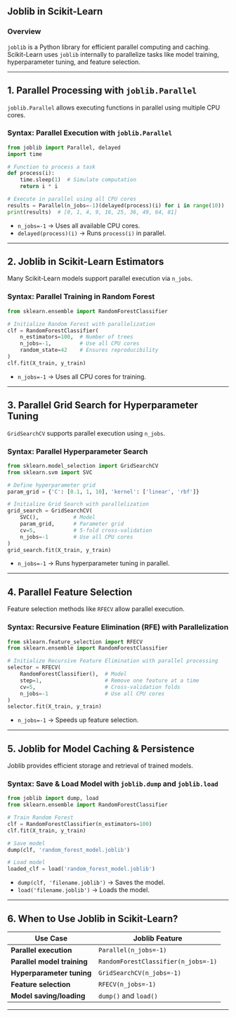 ## **Joblib in Scikit-Learn**  

### **Overview**  
`joblib` is a Python library for efficient parallel computing and caching. Scikit-Learn uses `joblib` internally to parallelize tasks like model training, hyperparameter tuning, and feature selection.

---

## **1. Parallel Processing with `joblib.Parallel`**  
`joblib.Parallel` allows executing functions in parallel using multiple CPU cores.

### **Syntax: Parallel Execution with `joblib.Parallel`**  
```python
from joblib import Parallel, delayed
import time

# Function to process a task
def process(i):
    time.sleep(1)  # Simulate computation
    return i * i

# Execute in parallel using all CPU cores
results = Parallel(n_jobs=-1)(delayed(process)(i) for i in range(10))
print(results)  # [0, 1, 4, 9, 16, 25, 36, 49, 64, 81]
```
- `n_jobs=-1` → Uses all available CPU cores.  
- `delayed(process)(i)` → Runs `process(i)` in parallel.  

---

## **2. Joblib in Scikit-Learn Estimators**  
Many Scikit-Learn models support parallel execution via `n_jobs`.

### **Syntax: Parallel Training in Random Forest**  
```python
from sklearn.ensemble import RandomForestClassifier

# Initialize Random Forest with parallelization
clf = RandomForestClassifier(
    n_estimators=100,  # Number of trees
    n_jobs=-1,         # Use all CPU cores
    random_state=42    # Ensures reproducibility
)
clf.fit(X_train, y_train)
```
- `n_jobs=-1` → Uses all CPU cores for training.  

---

## **3. Parallel Grid Search for Hyperparameter Tuning**  
`GridSearchCV` supports parallel execution using `n_jobs`.

### **Syntax: Parallel Hyperparameter Search**  
```python
from sklearn.model_selection import GridSearchCV
from sklearn.svm import SVC

# Define hyperparameter grid
param_grid = {'C': [0.1, 1, 10], 'kernel': ['linear', 'rbf']}

# Initialize Grid Search with parallelization
grid_search = GridSearchCV(
    SVC(),           # Model
    param_grid,      # Parameter grid
    cv=5,            # 5-fold cross-validation
    n_jobs=-1        # Use all CPU cores
)
grid_search.fit(X_train, y_train)
```
- `n_jobs=-1` → Runs hyperparameter tuning in parallel.  

---

## **4. Parallel Feature Selection**  
Feature selection methods like `RFECV` allow parallel execution.

### **Syntax: Recursive Feature Elimination (RFE) with Parallelization**  
```python
from sklearn.feature_selection import RFECV
from sklearn.ensemble import RandomForestClassifier

# Initialize Recursive Feature Elimination with parallel processing
selector = RFECV(
    RandomForestClassifier(),  # Model
    step=1,                    # Remove one feature at a time
    cv=5,                      # Cross-validation folds
    n_jobs=-1                  # Use all CPU cores
)
selector.fit(X_train, y_train)
```
- `n_jobs=-1` → Speeds up feature selection.  

---

## **5. Joblib for Model Caching & Persistence**  
Joblib provides efficient storage and retrieval of trained models.

### **Syntax: Save & Load Model with `joblib.dump` and `joblib.load`**  
```python
from joblib import dump, load
from sklearn.ensemble import RandomForestClassifier

# Train Random Forest
clf = RandomForestClassifier(n_estimators=100)
clf.fit(X_train, y_train)

# Save model
dump(clf, 'random_forest_model.joblib')

# Load model
loaded_clf = load('random_forest_model.joblib')
```
- `dump(clf, 'filename.joblib')` → Saves the model.  
- `load('filename.joblib')` → Loads the model.  

---

## **6. When to Use Joblib in Scikit-Learn?**  

| Use Case | Joblib Feature |
|----------|---------------|
| **Parallel execution** | `Parallel(n_jobs=-1)` |
| **Parallel model training** | `RandomForestClassifier(n_jobs=-1)` |
| **Hyperparameter tuning** | `GridSearchCV(n_jobs=-1)` |
| **Feature selection** | `RFECV(n_jobs=-1)` |
| **Model saving/loading** | `dump()` and `load()` |

---